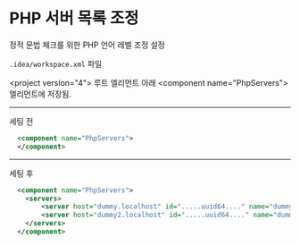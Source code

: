 # PHP 서버 목록 조정

정적 문법 체크를 위한 PHP 언어 레벨 조정 설정

`.idea/workspace.xml` 파일

&lt;project version="4"&gt; 루트 엘리먼트 아래 &lt;component name="PhpServers"&gt;
엘리먼트에 저장됨.

--- 
세팅 전
```xml
  <component name="PhpServers">
  </component>
```

---
세팅 후
```xml
  <component name="PhpServers">
    <servers>
        <server host="dummy.localhost" id=".....uuid64...." name="dummy"/>
        <server host="dummy2.localhost" id=".....uuid64...." name="dummy2" port="8443"/>
    </servers>
  </component>
```
